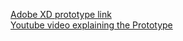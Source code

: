 [Adobe XD prototype link](https://xd.adobe.com/view/78d1fde7-a1e4-4bbd-90c4-9103063fcc4d-2d82/)
<br />
[Youtube video explaining the Prototype](https://www.youtube.com/watch?v=8XHdxbiH5e4&feature=youtu.be)

